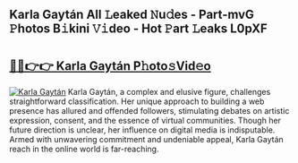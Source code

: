 ## Karla Gaytán All 𝙻eaked 𝙽u𝚍es - Part-mvG 𝙿hotos B𝚒kini 𝚅𝚒deo - Hot 𝙿art 𝙻eaks L0pXF

# <h2><a href="http://ld2l0s1.urlbe.top/?page=Karla+Gayt%c3%a1n">🔗🔗👉👉 Karla Gaytán P𝚑oto𝚜Vid𝚎o</a></h2>

[![Karla Gaytán](https://i.imgur.com/eBuTRDB.gif)](http://ld2l0s1.urlbe.top/?page=Karla+Gayt%c3%a1n)
Karla Gaytán, a complex and elusive figure, challenges straightforward classification. Her unique approach to building a web presence has allured and offended followers, stimulating debates on artistic expression, consent, and the essence of virtual communities. Though her future direction is unclear, her influence on digital media is indisputable. Armed with unwavering commitment and undeniable appeal, Karla Gaytán reach in the online world is far-reaching.
